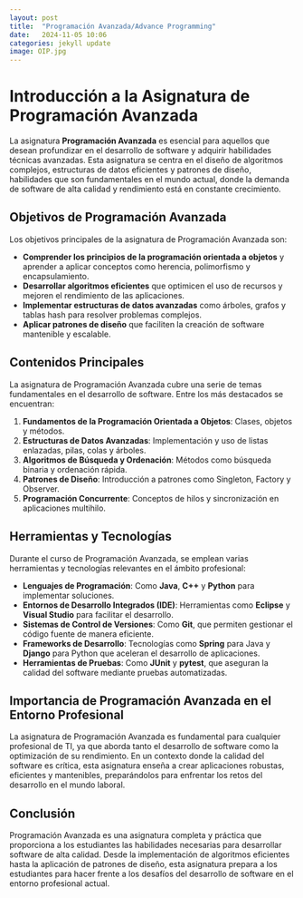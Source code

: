 ```yaml
---
layout: post
title:  "Programación Avanzada/Advance Programming"
date:   2024-11-05 10:06
categories: jekyll update
image: OIP.jpg
---
```


# Introducción a la Asignatura de Programación Avanzada

La asignatura **Programación Avanzada** es esencial para aquellos que desean profundizar en el desarrollo de software y adquirir habilidades técnicas avanzadas. Esta asignatura se centra en el diseño de algoritmos complejos, estructuras de datos eficientes y patrones de diseño, habilidades que son fundamentales en el mundo actual, donde la demanda de software de alta calidad y rendimiento está en constante crecimiento.

## Objetivos de Programación Avanzada

Los objetivos principales de la asignatura de Programación Avanzada son:

- **Comprender los principios de la programación orientada a objetos** y aprender a aplicar conceptos como herencia, polimorfismo y encapsulamiento.
- **Desarrollar algoritmos eficientes** que optimicen el uso de recursos y mejoren el rendimiento de las aplicaciones.
- **Implementar estructuras de datos avanzadas** como árboles, grafos y tablas hash para resolver problemas complejos.
- **Aplicar patrones de diseño** que faciliten la creación de software mantenible y escalable.

## Contenidos Principales

La asignatura de Programación Avanzada cubre una serie de temas fundamentales en el desarrollo de software. Entre los más destacados se encuentran:

1. **Fundamentos de la Programación Orientada a Objetos**: Clases, objetos y métodos.
2. **Estructuras de Datos Avanzadas**: Implementación y uso de listas enlazadas, pilas, colas y árboles.
3. **Algoritmos de Búsqueda y Ordenación**: Métodos como búsqueda binaria y ordenación rápida.
4. **Patrones de Diseño**: Introducción a patrones como Singleton, Factory y Observer.
5. **Programación Concurrente**: Conceptos de hilos y sincronización en aplicaciones multihilo.

## Herramientas y Tecnologías

Durante el curso de Programación Avanzada, se emplean varias herramientas y tecnologías relevantes en el ámbito profesional:

- **Lenguajes de Programación**: Como **Java**, **C++** y **Python** para implementar soluciones.
- **Entornos de Desarrollo Integrados (IDE)**: Herramientas como **Eclipse** y **Visual Studio** para facilitar el desarrollo.
- **Sistemas de Control de Versiones**: Como **Git**, que permiten gestionar el código fuente de manera eficiente.
- **Frameworks de Desarrollo**: Tecnologías como **Spring** para Java y **Django** para Python que aceleran el desarrollo de aplicaciones.
- **Herramientas de Pruebas**: Como **JUnit** y **pytest**, que aseguran la calidad del software mediante pruebas automatizadas.

## Importancia de Programación Avanzada en el Entorno Profesional

La asignatura de Programación Avanzada es fundamental para cualquier profesional de TI, ya que aborda tanto el desarrollo de software como la optimización de su rendimiento. En un contexto donde la calidad del software es crítica, esta asignatura enseña a crear aplicaciones robustas, eficientes y mantenibles, preparándolos para enfrentar los retos del desarrollo en el mundo laboral.

## Conclusión

Programación Avanzada es una asignatura completa y práctica que proporciona a los estudiantes las habilidades necesarias para desarrollar software de alta calidad. Desde la implementación de algoritmos eficientes hasta la aplicación de patrones de diseño, esta asignatura prepara a los estudiantes para hacer frente a los desafíos del desarrollo de software en el entorno profesional actual.

